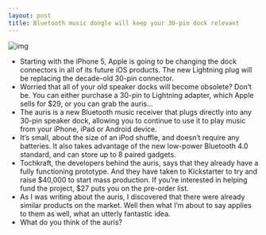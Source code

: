 ```yaml
---
layout: post
title: Bluetooth music dongle will keep your 30-pin dock relevant
---
```

![img](http://media.idownloadblog.com/wp-content/uploads/2012/09/auris.jpg)
* Starting with the iPhone 5, Apple is going to be changing the dock connectors in all of its future iOS products. The new Lightning plug will be replacing the decade-old 30-pin connector.
* Worried that all of your old speaker docks will become obsolete? Don’t be. You can either purchase a 30-pin to Lightning adapter, which Apple sells for $29, or you can grab the auris…
* The auris is a new Bluetooth music receiver that plugs directly into any 30-pin speaker dock, allowing you to continue to use it to play music from your iPhone, iPad or Android device.
* It’s small, about the size of an iPod shuffle, and doesn’t require any batteries. It also takes advantage of the new low-power Bluetooth 4.0 standard, and can store up to 8 paired gadgets.
* Tochkraft, the developers behind the auris, says that they already have a fully functioning prototype. And they have taken to Kickstarter to try and raise $40,000 to start mass production. If you’re interested in helping fund the project, $27 puts you on the pre-order list.
* As I was writing about the auris, I discovered that there were already similar products on the market. Well then what I’m about to say applies to them as well, what an utterly fantastic idea.
* What do you think of the auris?

